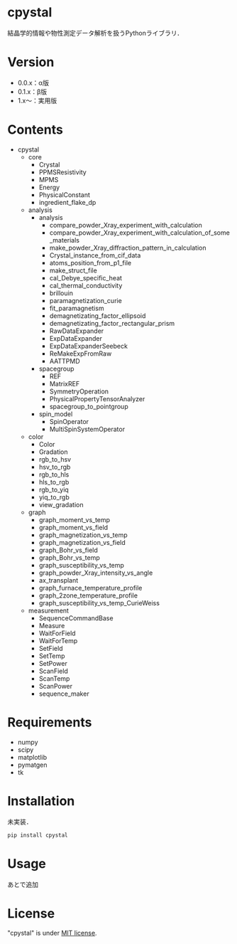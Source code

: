 # cpystal

結晶学的情報や物性測定データ解析を扱うPythonライブラリ．

# Version
* 0.0.x：α版
* 0.1.x：β版
* 1.x〜：実用版

# Contents
* cpystal
    * core
        * Crystal
        * PPMSResistivity
        * MPMS
        * Energy
        * PhysicalConstant
        * ingredient_flake_dp
    * analysis
        * analysis 
            * compare_powder_Xray_experiment_with_calculation
            * compare_powder_Xray_experiment_with_calculation_of_some_materials
            * make_powder_Xray_diffraction_pattern_in_calculation
            * Crystal_instance_from_cif_data
            * atoms_position_from_p1_file
            * make_struct_file
            * cal_Debye_specific_heat
            * cal_thermal_conductivity
            * brillouin
            * paramagnetization_curie
            * fit_paramagnetism
            * demagnetizating_factor_ellipsoid
            * demagnetizating_factor_rectangular_prism
            * RawDataExpander
            * ExpDataExpander
            * ExpDataExpanderSeebeck
            * ReMakeExpFromRaw
            * AATTPMD
        * spacegroup
            * REF
            * MatrixREF
            * SymmetryOperation
            * PhysicalPropertyTensorAnalyzer
            * spacegroup_to_pointgroup
        * spin_model
            * SpinOperator
            * MultiSpinSystemOperator
    * color
        * Color
        * Gradation
        * rgb_to_hsv
        * hsv_to_rgb
        * rgb_to_hls
        * hls_to_rgb
        * rgb_to_yiq
        * yiq_to_rgb
        * view_gradation
    * graph
        * graph_moment_vs_temp
        * graph_moment_vs_field
        * graph_magnetization_vs_temp
        * graph_magnetization_vs_field
        * graph_Bohr_vs_field
        * graph_Bohr_vs_temp
        * graph_susceptibility_vs_temp
        * graph_powder_Xray_intensity_vs_angle
        * ax_transplant
        * graph_furnace_temperature_profile
        * graph_2zone_temperature_profile
        * graph_susceptibility_vs_temp_CurieWeiss
    * measurement
        * SequenceCommandBase
        * Measure
        * WaitForField
        * WaitForTemp
        * SetField
        * SetTemp
        * SetPower
        * ScanField
        * ScanTemp
        * ScanPower
        * sequence_maker

# Requirements
* numpy
* scipy
* matplotlib
* pymatgen
* tk

# Installation
未実装．
```bash
pip install cpystal
```

# Usage
あとで追加

# License
"cpystal" is under [MIT license](https://en.wikipedia.org/wiki/MIT_License).

